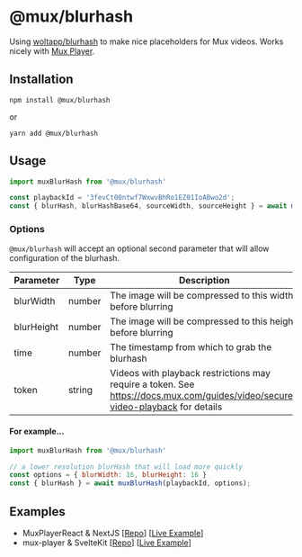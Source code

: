 # @mux/blurhash
Using [woltapp/blurhash](https://github.com/woltapp/blurhash) to make nice placeholders for Mux videos. Works nicely with [Mux Player](https://docs.mux.com/guides/video/mux-player).


## Installation
```shell
npm install @mux/blurhash
```

or

```shell
yarn add @mux/blurhash
```

## Usage
```js
import muxBlurHash from '@mux/blurhash'

const playbackId = '3fevCt00ntwf7WxwvBhRo1EZ01IoABwo2d';
const { blurHash, blurHashBase64, sourceWidth, sourceHeight } = await muxBlurHash(playbackId);
```

### Options
`@mux/blurhash` will accept an optional second parameter that will allow configuration of the blurhash. 

| Parameter | Type | Description | Default |
|---|---|---|---|
| blurWidth | number | The image will be compressed to this width before blurring | 32 |
| blurHeight | number | The image will be compressed to this height before blurring | 32 |
| time | number | The timestamp from which to grab the blurhash | 0 |
| token | string | Videos with playback restrictions may require a token. See https://docs.mux.com/guides/video/secure-video-playback for details | |

#### For example...
```js
import muxBlurHash from '@mux/blurhash'

// a lower resolution blurHash that will load more quickly
const options = { blurWidth: 16, blurHeight: 16 }
const { blurHash } = await muxBlurHash(playbackId, options);
```

## Examples
- MuxPlayerReact & NextJS [[Repo](./examples/nextjs)] [[Live Example](https://mux-blurhash-react.vercel.app)]
- mux-player & SvelteKit [[Repo](./examples/sveltekit)] [[Live Example](https://mux-blurhash-svelte.vercel.app)]

